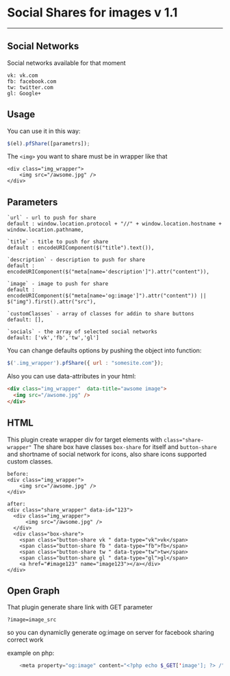 # Social Shares for images v 1.1


----------
## Social Networks
Social networks available for that moment
```
vk: vk.com
fb: facebook.com
tw: twitter.com
gl: Google+
```
## Usage
You can use it in this way:
```javascript
$(el).pfShare([parametrs]);
```
The `<img>` you want to share must be in wrapper like that
```
<div class="img_wrapper">
    <img src="/awsome.jpg" />
</div>
```
## Parameters

    `url` - url to push for share
    default : window.location.protocol + "//" + window.location.hostname + window.location.pathname, 
    
    `title` - title to push for share
    default : encodeURIComponent($("title").text()),
    
    `description` - description to push for share
    default : encodeURIComponent($("meta[name='description']").attr("content")),
    
    `image` - image to push for share 
    default : encodeURIComponent($("meta[name='og:image']").attr("content")) || $("img").first().attr("src"), 
   
    `customClasses` - array of classes for addin to share buttons 
    default: [],
    
    `socials` - the array of selected social networks
    default: ['vk','fb','tw','gl']




You can change defaults options by pushing the object into function:
```javascript
$('.img_wrapper').pfShare({ url : "somesite.com"});
```
Also you can use data-attributes in your html:
```html
<div class="img_wrapper"  data-title="awsome image">
  <img src="/awsome.jpg" />
</div>
```

## HTML

This plugin create wrapper div for target elements with `class="share-wrapper"`
The share box have classes `box-share` for itself  and `button-share` and shortname of social network for icons, also share icons supported custom classes.


```plaintext
before:
<div class="img_wrapper">
    <img src="/awsome.jpg" />
</div>

after:
<div class="share_wrapper" data-id="123">
  <div class="img_wrapper">
      <img src="/awsome.jpg" />
  </div>
  <div class="box-share">
    <span class="button-share vk " data-type="vk">vk</span>
    <span class="button-share fb " data-type="fb">fb</span>
    <span class="button-share tw " data-type="tw">tw</span>
    <span class="button-share gl " data-type="gl">gl</span>
    <a href="#image123" name="image123"></a></div>
</div>
```
## Open Graph

That plugin generate share link with GET parameter 
```
?image=image_src
```

so you can dynamiclly generate og:image on server for facebook sharing correct work

example on php:
```php
    <meta property="og:image" content="<?php echo $_GET['image']; ?> /">
```
